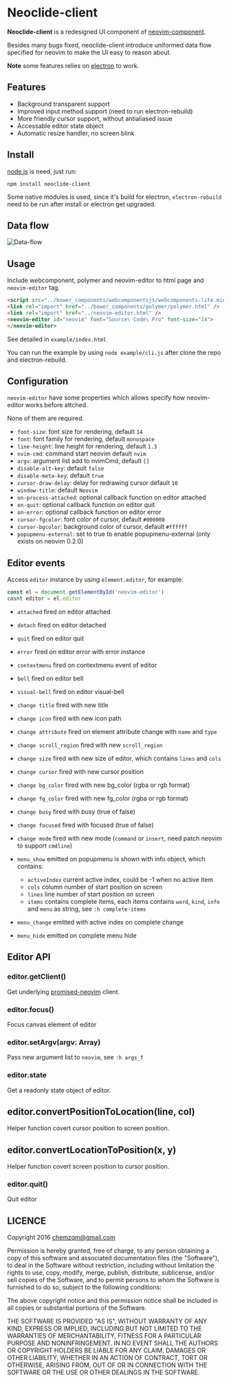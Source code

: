 # Neoclide-client

**Neoclide-client** is a redesigned UI component of [neovim-component](https://github.com/rhysd/neovim-component).

Besides many bugs fixed, neoclide-client introduce uniformed data flow specified for neovim to make the UI easy to
reason about.

**Note** some features relies on [electron](https://github.com/electron/electron) to work.

## Features

* Background transparent support
* Improved input method support (need to run electron-rebuild)
* More friendly cursor support, without antialiased issue
* Accessable editor state object
* Automatic resize handler, no screen blink

## Install

[node.js](https://nodejs.org) is need, just run:

    npm install neoclide-client

Some native modules is used, since it's build for electron, `electron-rebuild` need to be run after install or electron get upgraded.

## Data flow

![Data-flow](https://cloud.githubusercontent.com/assets/251450/20463892/dfd18a46-af77-11e6-813a-8588b7d479bf.png)

## Usage

Include webcomponent, polymer and neovim-editor to html page and `neovim-editor` tag.

``` html
<script src="../bower_components/webcomponentsjs/webcomponents-lite.min.js"></script>
<link rel="import" href="../bower_components/polymer/polymer.html" />
<link rel="import" href="../neovim-editor.html" />
<neovim-editor id="neovim" font="Source\ Code\ Pro" font-size="14">
</neovim-editor>
```

See detailed in `example/index.html`

You can run the example by using `node example/cli.js` after clone the repo and
electron-rebuild.

## Configuration

`neovim-editor` have some properties which allows specify how neovim-editor works before attched.

None of them are required.

* `font-size`: font size for rendering, default `14`
* `font`: font family for rendering, default `monospace`
* `line-height`: line height for rendering, default `1.3`
* `nvim-cmd`: command start neovim default `nvim`
* `argv`: argument list add to nvimCmd, default `[]`
* `disable-alt-key`: default `false`
* `disable-meta-key`: default `true`
* `cursor-draw-delay`: delay for redrawing cursor default `10`
* `window-title`: default `Neovim`
* `on-process-attached`: optional callback function on editor attached
* `on-quit`: optional callback function on editor quit
* `on-error`: optional callback function on editor error
* `cursor-fgcolor`: font color of cursor, default `#000000`
* `cursor-bgcolor`: background color of cursor, default `#ffffff`
* `popupmenu-external`: set to true to enable popupmenu-external (only exists on neovim 0.2.0)

## Editor events

Access `editor` instance by using `element.editor`, for example:

``` js
const el = document.getElementById('neovim-editor')
cosnt editor = el.editor
```

* `attached` fired on editor attached
* `detach` fired on editor detached
* `quit` fired on editor quit
* `error` fired on editor error with error instance
* `contextmenu` fired on contextmenu event of editor
* `bell` fired on editor bell
* `visual-bell` fired on editor visual-bell

* `change title` fired with new title
* `change icon` fired with new icon path
* `change attribute` fired on element attribute change with `name` and `type`
* `change scroll_region` fired with new `scroll_region`
* `change size` fired with new size of editor, which contains `lines` and `cols`
* `change cursor` fired with new cursor position
* `change bg_color` fired with new bg_color (rgba or rgb format)
* `change fg_color` fired with new fg_color (rgba or rgb format)
* `change busy` fired with busy (true of false)
* `change focused` fired with focused (true of false)
* `change mode` fired with new mode (`command` or `insert`, need patch neovim to support `cmdline`)
* `menu_show` emitted on popupmenu is shown with info object, which contains:
  * `activeIndex` current active index, could be -1 when no active item
  * `cols` column number of start position on screen
  * `lines` line number of start position on screen
  * `items` contains complete items, each items contains `word`, `kind`, `info` and `menu` as string, see `:h complete-items`
* `menu_change` emitted with active index on complete change
* `menu_hide` emitted on complete menu hide



## Editor API

### editor.getClient()

Get underlying [promised-neovim](https://github.com/rhysd/promised-neovim-client) client. 

### editor.focus()

Focus canvas element of editor

### editor.setArgv(argv: Array)

Pass new argument list to `neovim`, see `:h args_f`

### editor.state

Get a readonly state object of editor.

## editor.convertPositionToLocation(line, col)

Helper function covert cursor position to screen position.

## editor.convertLocationToPosition(x, y)

Helper function covert screen position to cursor position.

### editor.quit()

Quit editor

## LICENCE

Copyright 2016 chemzqm@gmail.com

Permission is hereby granted, free of charge, to any person obtaining
a copy of this software and associated documentation files (the "Software"),
to deal in the Software without restriction, including without limitation
the rights to use, copy, modify, merge, publish, distribute, sublicense,
and/or sell copies of the Software, and to permit persons to whom the
Software is furnished to do so, subject to the following conditions:

The above copyright notice and this permission notice shall be included
in all copies or substantial portions of the Software.

THE SOFTWARE IS PROVIDED "AS IS", WITHOUT WARRANTY OF ANY KIND,
EXPRESS OR IMPLIED, INCLUDING BUT NOT LIMITED TO THE WARRANTIES
OF MERCHANTABILITY, FITNESS FOR A PARTICULAR PURPOSE AND NONINFRINGEMENT.
IN NO EVENT SHALL THE AUTHORS OR COPYRIGHT HOLDERS BE LIABLE FOR ANY CLAIM,
DAMAGES OR OTHER LIABILITY, WHETHER IN AN ACTION OF CONTRACT,
TORT OR OTHERWISE, ARISING FROM, OUT OF OR IN CONNECTION WITH THE SOFTWARE
OR THE USE OR OTHER DEALINGS IN THE SOFTWARE.
